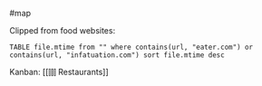 #map 

Clipped from food websites:

```dataview
TABLE file.mtime from "" where contains(url, "eater.com") or contains(url, "infatuation.com") sort file.mtime desc
```

Kanban: [[⫿⫿⫿ Restaurants]]